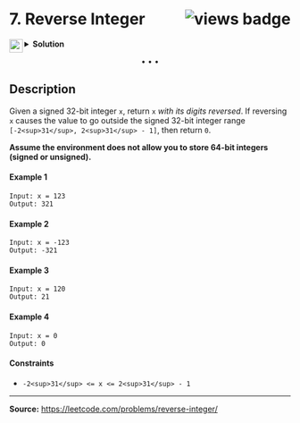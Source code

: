 <h1>
7. Reverse Integer
<img src="https://tinyurl.com/a7rw3km6" align="right" alt="views badge">
</h1>

<details>
<summary>
    <img src="https://git.io/JDE5D" height="24" align="left" alt="swift">
    <b>Solution</b>
</summary>

<br/>

```swift
class Solution {
    func reverse(_ x: Int) -> Int {
        var r = 0, x = x
        while x != 0 {
            r = r * 10
            r = r + (x % 10)
            x /= 10
        }
        return r < Int32.min || r > Int32.max ? 0 : r
    }
}
```

<p>
<a href="https://gist.github.com/asahiocean/28dd994d7a4a6d0f6c3371f341a663b1">
<img src="https://git.io/JDNlC" alt="GitHub Gist" height="18" align="center">
</a>
<a href="https://leetcode.com/problems/reverse-integer/discuss/1598636">
<img src="https://git.io/JDSVA" alt="LeetCode Discuss" height="28" align="right">
</a>
</p>
    
</details>

<p align="center">• • •</p>

## Description

Given a signed 32-bit integer `x`, return `x` _with its digits reversed_. If reversing `x` causes the value to go outside the signed 32-bit integer range `[-2<sup>31</sup>, 2<sup>31</sup> - 1]`, then return `0`.

**Assume the environment does not allow you to store 64-bit integers (signed or unsigned).**

#### Example 1

```
Input: x = 123
Output: 321
```

#### Example 2

```
Input: x = -123
Output: -321
```

#### Example 3

```
Input: x = 120
Output: 21
```

#### Example 4

```
Input: x = 0
Output: 0
```

#### Constraints

* `-2<sup>31</sup> <= x <= 2<sup>31</sup> - 1`

---

**Source:** https://leetcode.com/problems/reverse-integer/